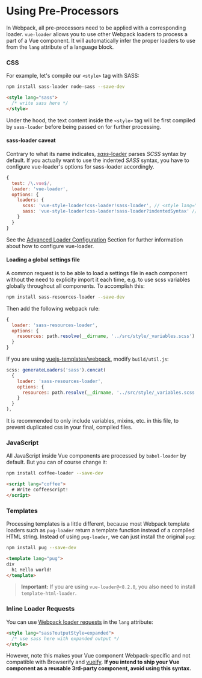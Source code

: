 # Using Pre-Processors

In Webpack, all pre-processors need to be applied with a corresponding loader. `vue-loader` allows you to use other Webpack loaders to process a part of a Vue component. It will automatically infer the proper loaders to use from the `lang` attribute of a language block.

### CSS

For example, let's compile our `<style>` tag with SASS:

``` bash
npm install sass-loader node-sass --save-dev
```

``` html
<style lang="sass">
  /* write sass here */
</style>
```

Under the hood, the text content inside the `<style>` tag will be first compiled by `sass-loader` before being passed on for further processing.

#### sass-loader caveat

Contrary to what its name indicates, [*sass*-loader](https://github.com/jtangelder/sass-loader) parses *SCSS* syntax by default. If you actually want to use the indented *SASS* syntax, you have to configure vue-loader's options for sass-loader accordingly. 

```javascript
{
  test: /\.vue$/,
  loader: 'vue-loader',
  options: {
    loaders: {
      scss: 'vue-style-loader!css-loader!sass-loader', // <style lang="scss">
      sass: 'vue-style-loader!css-loader!sass-loader?indentedSyntax' // <style lang="sass">
    }
  }
}
```

See the [Advanced Loader Configuration](./advanced.md) Section for further information about how to configure vue-loader.

#### Loading a global settings file

A common request is to be able to load a settings file in each component without the need to explicity import it each time, e.g. to use scss variables globally throughout all components. To accomplish this:

``` bash
npm install sass-resources-loader --save-dev
```

Then add the following webpack rule:

``` js
{
  loader: 'sass-resources-loader',
  options: {
    resources: path.resolve(__dirname, '../src/style/_variables.scss')
  }
}
```

If you are using [vuejs-templates/webpack](https://github.com/vuejs-templates/webpack), modify `build/util.js`:

``` js
scss: generateLoaders('sass').concat(
  {
    loader: 'sass-resources-loader',
    options: {
      resources: path.resolve(__dirname, '../src/style/_variables.scss')
    }
  }
),
```

It is recommended to only include variables, mixins, etc. in this file, to prevent duplicated css in your final, compiled files. 

### JavaScript

All JavaScript inside Vue components are processed by `babel-loader` by default. But you can of course change it:

``` bash
npm install coffee-loader --save-dev
```

``` html
<script lang="coffee">
  # Write coffeescript!
</script>
```

### Templates

Processing templates is a little different, because most Webpack template loaders such as `pug-loader` return a template function instead of a compiled HTML string. Instead of using `pug-loader`, we can just install the original `pug`:

``` bash
npm install pug --save-dev
```

``` html
<template lang="pug">
div
  h1 Hello world!
</template>
```

> **Important:** If you are using `vue-loader@<8.2.0`, you also need to install `template-html-loader`.

### Inline Loader Requests

You can use [Webpack loader requests](https://webpack.github.io/docs/loaders.html#introduction) in the `lang` attribute:

``` html
<style lang="sass?outputStyle=expanded">
  /* use sass here with expanded output */
</style>
```

However, note this makes your Vue component Webpack-specific and not compatible with Browserify and [vueify](https://github.com/vuejs/vueify). **If you intend to ship your Vue component as a reusable 3rd-party component, avoid using this syntax.**
